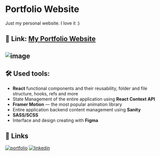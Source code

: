
# Portfolio Website 
Just my personal website. I love it :)



## 🔗 Link: [My Portfolio Website](https://olhachumak.site)
## ![image](https://i.ibb.co/zGZ086t/image-2022-12-06-16-56-37.png)
## 🛠 Used tools:
* **React** functional components and their reusability, folder and file structure, hooks, refs and more
* State Management of the entire application using **React Context API**
* **Framer Motion** — the most popular animation library
* Entire application backend content management using **Sanity**
* **SASS/SCSS**
* Interface and design creating with **Figma**



## 🔗 Links
[![portfolio](https://img.shields.io/badge/my_portfolio-000?style=for-the-badge&logo=ko-fi&logoColor=white)](https://olhachumak.vercel.app/)
[![linkedin](https://img.shields.io/badge/linkedin-0A66C2?style=for-the-badge&logo=linkedin&logoColor=white)](https://www.linkedin.com/in/olha-chumak)

